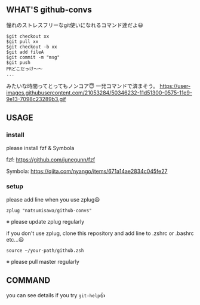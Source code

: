 ## WHAT'S github-convs
憧れのストレスフリーなgit使いになれるコマンド達だよ😃

```
$git checkout xx
$git pull xx
$git checkout -b xx
$git add fileA
$git commit -m "msg"
$git push
PRどこだっけ〜〜
...
```
みたいな時間ってとってもノンコア😇
一発コマンドで済まそう。
https://user-images.githubusercontent.com/21053284/50346232-11d51300-0575-11e9-9e13-7098c23289b3.gif

## USAGE
### install
please install fzf & Symbola

fzf: https://github.com/junegunn/fzf

Symbola: https://qiita.com/nyango/items/671a14ae2834c045fe27

### setup
please add line when you use zplug😃
```.zshrc
zplug "natsumisawa/github-convs"
```

※ please update zplug regularly

if you don't use zplug, clone this repository and
add line to .zshrc or .bashrc etc...😃
```
source ~/your-path/github.zsh
```

※ please pull master regularly

## COMMAND
you can see details if you try `git-help`👍
